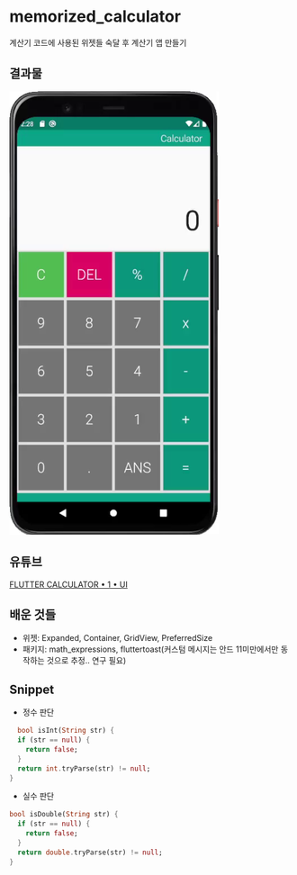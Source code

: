 # memorized_calculator
계산기 코드에 사용된 위젯들 숙달 후 계산기 앱 만들기

## 결과물

 ![calc.apng](calc.apng)

## 유튜브

[FLUTTER CALCULATOR • 1 • UI](https://www.youtube.com/watch?v=dGVhhJg-QAo)

## 배운 것들

* 위젯: Expanded, Container, GridView, PreferredSize
* 패키지: 
    math_expressions, 
    fluttertoast(커스텀 메시지는 안드 11미만에서만 동작하는 것으로 추정.. 연구 필요)

## Snippet

* 정수 판단
```dart
  bool isInt(String str) {
  if (str == null) {
    return false;
  }
  return int.tryParse(str) != null;
}
```
* 실수 판단
```dart
bool isDouble(String str) {
  if (str == null) {
    return false;
  }
  return double.tryParse(str) != null;
}
```